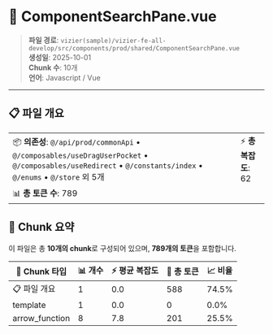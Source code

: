 # 📄 ComponentSearchPane.vue

> **파일 경로**: `vizier(sample)/vizier-fe-all-develop/src/components/prod/shared/ComponentSearchPane.vue`  
> **생성일**: 2025-10-01  
> **Chunk 수**: 10개  
> **언어**: Javascript / Vue
---


## 📋 파일 개요

| | |
|--|--|
| 📦 **의존성**: `@/api/prod/commonApi` • `@/composables/useDragUserPocket` • `@/composables/useRedirect` • `@/constants/index` • `@/enums` • `@/store` 외 5개 | ⚡ **총 복잡도**: 62 |
| 📊 **총 토큰 수**: 789 |  |






## 🧩 Chunk 요약

이 파일은 총 **10개의 chunk**로 구성되어 있으며, **789개의 토큰**을 포함합니다.

| 🧩 Chunk 타입 | 📊 개수 | ⚡ 평균 복잡도 | 📝 총 토큰 | 📈 비율 |
|---------------|--------|-------------|----------|--------|
| 📋 파일 개요 | 1 | 0.0 | 588 | 74.5% |
| template | 1 | 0.0 | 0 | 0.0% |
| arrow_function | 8 | 7.8 | 201 | 25.5% |


